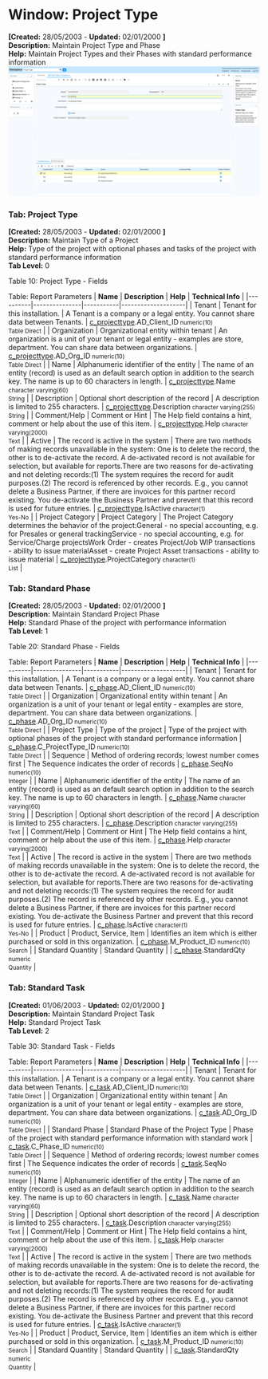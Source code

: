 # Window: Project Type

**[Created:** 28/05/2003 - **Updated:** 02/01/2000 **]**  
**Description:** Maintain Project Type and Phase  
**Help:** Maintain Project Types and their Phases with standard performance information  
![](/img/docs/manual/ProjectType-Window_iDempiere_v12.0.0.png)

### Tab: Project Type

**[Created:** 28/05/2003 - **Updated:** 02/01/2000 **]**   
**Description:** Maintain Type of a Project  
**Help:** Type of the project with optional phases and tasks of the project with standard performance information  
**Tab Level:** 0

Table 10: Project Type - Fields 

Table: Report Parameters
| **Name** | **Description** | **Help** | **Technical Info** |
|----------|---------------|-----------|--------------------|
| Tenant | Tenant for this installation. | A Tenant is a company or a legal entity. You cannot share data between Tenants. | [c_projecttype](https://idempiere-schemaspy.muriloht.com/adempiere/tables/c_projecttype.html).AD_Client_ID<small> numeric(10) <br/> Table Direct</small> | 
| Organization | Organizational entity within tenant | An organization is a unit of your tenant or legal entity - examples are store, department. You can share data between organizations. | [c_projecttype](https://idempiere-schemaspy.muriloht.com/adempiere/tables/c_projecttype.html).AD_Org_ID<small> numeric(10) <br/> Table Direct</small> | 
| Name | Alphanumeric identifier of the entity | The name of an entity (record) is used as an default search option in addition to the search key. The name is up to 60 characters in length. | [c_projecttype](https://idempiere-schemaspy.muriloht.com/adempiere/tables/c_projecttype.html).Name<small> character varying(60) <br/> String</small> | 
| Description | Optional short description of the record | A description is limited to 255 characters. | [c_projecttype](https://idempiere-schemaspy.muriloht.com/adempiere/tables/c_projecttype.html).Description<small> character varying(255) <br/> String</small> | 
| Comment/Help | Comment or Hint | The Help field contains a hint, comment or help about the use of this item. | [c_projecttype](https://idempiere-schemaspy.muriloht.com/adempiere/tables/c_projecttype.html).Help<small> character varying(2000) <br/> Text</small> | 
| Active | The record is active in the system | There are two methods of making records unavailable in the system: One is to delete the record, the other is to de-activate the record. A de-activated record is not available for selection, but available for reports.There are two reasons for de-activating and not deleting records:(1) The system requires the record for audit purposes.(2) The record is referenced by other records. E.g., you cannot delete a Business Partner, if there are invoices for this partner record existing. You de-activate the Business Partner and prevent that this record is used for future entries. | [c_projecttype](https://idempiere-schemaspy.muriloht.com/adempiere/tables/c_projecttype.html).IsActive<small> character(1) <br/> Yes-No</small> | 
| Project Category | Project Category | The Project Category determines the behavior of the project:General - no special accounting, e.g. for Presales or general trackingService - no special accounting, e.g. for Service/Charge projectsWork Order - creates Project/Job WIP transactions - ability to issue materialAsset - create Project Asset transactions - ability to issue material | [c_projecttype](https://idempiere-schemaspy.muriloht.com/adempiere/tables/c_projecttype.html).ProjectCategory<small> character(1) <br/> List</small> | 


### Tab: Standard Phase

**[Created:** 28/05/2003 - **Updated:** 02/01/2000 **]**   
**Description:** Maintain Standard Project Phase  
**Help:** Standard Phase of the project with performance information  
**Tab Level:** 1

Table 20: Standard Phase - Fields 

Table: Report Parameters
| **Name** | **Description** | **Help** | **Technical Info** |
|----------|---------------|-----------|--------------------|
| Tenant | Tenant for this installation. | A Tenant is a company or a legal entity. You cannot share data between Tenants. | [c_phase](https://idempiere-schemaspy.muriloht.com/adempiere/tables/c_phase.html).AD_Client_ID<small> numeric(10) <br/> Table Direct</small> | 
| Organization | Organizational entity within tenant | An organization is a unit of your tenant or legal entity - examples are store, department. You can share data between organizations. | [c_phase](https://idempiere-schemaspy.muriloht.com/adempiere/tables/c_phase.html).AD_Org_ID<small> numeric(10) <br/> Table Direct</small> | 
| Project Type | Type of the project | Type of the project with optional phases of the project with standard performance information | [c_phase](https://idempiere-schemaspy.muriloht.com/adempiere/tables/c_phase.html).C_ProjectType_ID<small> numeric(10) <br/> Table Direct</small> | 
| Sequence | Method of ordering records; lowest number comes first | The Sequence indicates the order of records | [c_phase](https://idempiere-schemaspy.muriloht.com/adempiere/tables/c_phase.html).SeqNo<small> numeric(10) <br/> Integer</small> | 
| Name | Alphanumeric identifier of the entity | The name of an entity (record) is used as an default search option in addition to the search key. The name is up to 60 characters in length. | [c_phase](https://idempiere-schemaspy.muriloht.com/adempiere/tables/c_phase.html).Name<small> character varying(60) <br/> String</small> | 
| Description | Optional short description of the record | A description is limited to 255 characters. | [c_phase](https://idempiere-schemaspy.muriloht.com/adempiere/tables/c_phase.html).Description<small> character varying(255) <br/> Text</small> | 
| Comment/Help | Comment or Hint | The Help field contains a hint, comment or help about the use of this item. | [c_phase](https://idempiere-schemaspy.muriloht.com/adempiere/tables/c_phase.html).Help<small> character varying(2000) <br/> Text</small> | 
| Active | The record is active in the system | There are two methods of making records unavailable in the system: One is to delete the record, the other is to de-activate the record. A de-activated record is not available for selection, but available for reports.There are two reasons for de-activating and not deleting records:(1) The system requires the record for audit purposes.(2) The record is referenced by other records. E.g., you cannot delete a Business Partner, if there are invoices for this partner record existing. You de-activate the Business Partner and prevent that this record is used for future entries. | [c_phase](https://idempiere-schemaspy.muriloht.com/adempiere/tables/c_phase.html).IsActive<small> character(1) <br/> Yes-No</small> | 
| Product | Product, Service, Item | Identifies an item which is either purchased or sold in this organization. | [c_phase](https://idempiere-schemaspy.muriloht.com/adempiere/tables/c_phase.html).M_Product_ID<small> numeric(10) <br/> Search</small> | 
| Standard Quantity | Standard Quantity |  | [c_phase](https://idempiere-schemaspy.muriloht.com/adempiere/tables/c_phase.html).StandardQty<small> numeric <br/> Quantity</small> | 


### Tab: Standard Task

**[Created:** 01/06/2003 - **Updated:** 02/01/2000 **]**   
**Description:** Maintain Standard Project Task  
**Help:** Standard Project Task  
**Tab Level:** 2

Table 30: Standard Task - Fields 

Table: Report Parameters
| **Name** | **Description** | **Help** | **Technical Info** |
|----------|---------------|-----------|--------------------|
| Tenant | Tenant for this installation. | A Tenant is a company or a legal entity. You cannot share data between Tenants. | [c_task](https://idempiere-schemaspy.muriloht.com/adempiere/tables/c_task.html).AD_Client_ID<small> numeric(10) <br/> Table Direct</small> | 
| Organization | Organizational entity within tenant | An organization is a unit of your tenant or legal entity - examples are store, department. You can share data between organizations. | [c_task](https://idempiere-schemaspy.muriloht.com/adempiere/tables/c_task.html).AD_Org_ID<small> numeric(10) <br/> Table Direct</small> | 
| Standard Phase | Standard Phase of the Project Type | Phase of the project with standard performance information with standard work | [c_task](https://idempiere-schemaspy.muriloht.com/adempiere/tables/c_task.html).C_Phase_ID<small> numeric(10) <br/> Table Direct</small> | 
| Sequence | Method of ordering records; lowest number comes first | The Sequence indicates the order of records | [c_task](https://idempiere-schemaspy.muriloht.com/adempiere/tables/c_task.html).SeqNo<small> numeric(10) <br/> Integer</small> | 
| Name | Alphanumeric identifier of the entity | The name of an entity (record) is used as an default search option in addition to the search key. The name is up to 60 characters in length. | [c_task](https://idempiere-schemaspy.muriloht.com/adempiere/tables/c_task.html).Name<small> character varying(60) <br/> String</small> | 
| Description | Optional short description of the record | A description is limited to 255 characters. | [c_task](https://idempiere-schemaspy.muriloht.com/adempiere/tables/c_task.html).Description<small> character varying(255) <br/> Text</small> | 
| Comment/Help | Comment or Hint | The Help field contains a hint, comment or help about the use of this item. | [c_task](https://idempiere-schemaspy.muriloht.com/adempiere/tables/c_task.html).Help<small> character varying(2000) <br/> Text</small> | 
| Active | The record is active in the system | There are two methods of making records unavailable in the system: One is to delete the record, the other is to de-activate the record. A de-activated record is not available for selection, but available for reports.There are two reasons for de-activating and not deleting records:(1) The system requires the record for audit purposes.(2) The record is referenced by other records. E.g., you cannot delete a Business Partner, if there are invoices for this partner record existing. You de-activate the Business Partner and prevent that this record is used for future entries. | [c_task](https://idempiere-schemaspy.muriloht.com/adempiere/tables/c_task.html).IsActive<small> character(1) <br/> Yes-No</small> | 
| Product | Product, Service, Item | Identifies an item which is either purchased or sold in this organization. | [c_task](https://idempiere-schemaspy.muriloht.com/adempiere/tables/c_task.html).M_Product_ID<small> numeric(10) <br/> Search</small> | 
| Standard Quantity | Standard Quantity |  | [c_task](https://idempiere-schemaspy.muriloht.com/adempiere/tables/c_task.html).StandardQty<small> numeric <br/> Quantity</small> | 



